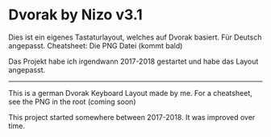 # Dvorak by Nizo v3.1

Dies ist ein eigenes Tastaturlayout, welches auf Dvorak basiert. Für Deutsch angepasst. Cheatsheet: Die PNG Datei (kommt bald)

Das Projekt habe ich irgendwann 2017-2018 gestartet und habe das Layout angepasst.

------

This is a german Dvorak Keyboard Layout made by me. For a cheatsheet, see the PNG in the root (coming soon)

This project started somewhere between 2017-2018. It was improved over time.
